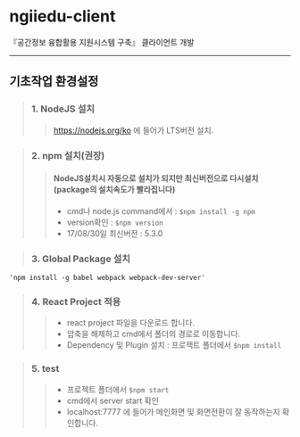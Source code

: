 # ngiiedu-client
『공간정보 융합활용 지원시스템 구축』 클라이언트 개발

<hr/>

## 기초작업 환경설정

>### 1. NodeJS 설치
>> <https://nodejs.org/ko> 에 들어가 LTS버전 설치.

>### 2. npm 설치(권장)
>> #### NodeJS설치시 자동으로 설치가 되지만 최신버전으로 다시설치(package의 설치속도가 빨라집니다)
>>* cmd나 node.js command에서 : `$npm install -g npm`
>>* version확인 : `$npm version` 
>>* 17/08/30일 최신버전 : 5.3.0

>### 3. Global Package 설치

    'npm install -g babel webpack webpack-dev-server'
>### 4. React Project 적용
>>* react project 파일을 다운로드 합니다.
>>* 압축을 해제하고 cmd에서 폴더의 경로로 이동합니다.
>>* Dependency 및 Plugin 설치 : 프로젝트 폴더에서 `$npm install`

>### 5. test
>>* 프로젝트 폴더에서 `$npm start`
>>* cmd에서 server start 확인
>>* localhost:7777 에 들어가 메인화면 및 화면전환이 잘 동작하는지 확인합니다.


